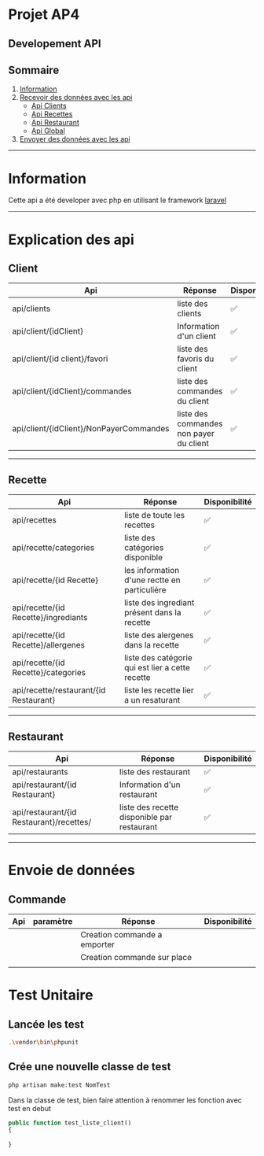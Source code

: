 <link rel="stylesheet" href="https://cdn.jsdelivr.net/npm/bootstrap-icons@1.10.3/font/bootstrap-icons.css">

# Projet AP4
## Developement API <i class="bi bi-broadcast-pin"></i>


## Sommaire
1. [Information](#information)
2. [Recevoir des données avec les api](#explication-des-api)
    - [Api Clients](#client)
    - [Api Recettes](#recette)
    - [Api Restaurant](#restaurant)
    - [Api Global](#global)
3. [Envoyer des données avec les api](#Envoie-de-données)

---
# Information

Cette api a été developer avec php en utilisant le framework [laravel](https://laravel.com/)

---
# Explication des api
## Client
|Api | Réponse| Disponibilité |
|---|---|---|
| api/clients | liste des clients |✅|
| api/client/{idClient}| Information d'un client|✅|
| api/client/{id client}/favori | liste des favoris du client |✅|
| api/client/{idClient}/commandes| liste des commandes du client|✅|
| api/client/{idClient}/NonPayerCommandes| liste des commandes non payer du client|✅|

---
## Recette

|Api | Réponse|Disponibilité |
|---|---|---|
| api/recettes|liste de toute les recettes|✅|
| api/recette/categories| liste des catégories disponible|✅|
| api/recette/{id Recette} | les information d'une rectte en particuliére |✅|
| api/recette/{id Recette}/ingrediants | liste des ingrediant présent dans la recette|✅|
| api/recette/{id Recette}/allergenes| liste des alergenes dans la recette|✅|
|api/recette/{id Recette}/categories|liste des catégorie qui est lier a cette recette|✅|
|api/recette/restaurant/{id Restaurant}|liste les recette lier a un resaturant|✅|


---

## Restaurant

|Api | Réponse|Disponibilité |
|---|---|---|
| api/restaurants | liste des restaurant |✅|
| api/restaurant/{id Restaurant} | Information d'un restaurant |✅|
| api/restaurant/{id Restaurant}/recettes/ | liste des recette disponible par restaurant |✅|

---
# Envoie de données

## Commande

|Api |paramètre| Réponse |Disponibilité |
|---|---|---|---|
|||Creation commande a emporter||
|||Creation commande sur place||
|||||

# Test Unitaire

## Lancée les test
```bash
.\vendor\bin\phpunit
```

## Crée une nouvelle classe de test

```bash
php artisan make:test NomTest
```

Dans la classe de test, bien faire attention à renommer les fonction avec test en debut

```php
public function test_liste_client()
{
    
}
```